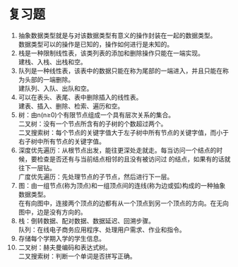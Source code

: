 # 复习题
1. 抽象数据类型就是与对该数据类型有意义的操作封装在一起的数据类型。    
   数据类型可以的操作是已知的，操作如何进行是未知的。     
2. 栈是一种限制线性表，该类列表的添加和删除操作只能在一端实现。     
   建栈、入栈、出栈和空。
3. 队列是一种线性表，该表中的数据只能在称为尾部的一端进入，并且只能在称为头部的一端删除。     
   建队列、入队、出队和空。    
4. 可以在表头、表尾、表中删除插入的线性表。    
   建表、插入、删除、检索、遍历和空。     
5. 树：由n(n≥0)个有限节点组成一个具有层次关系的集合。     
   二叉树：没有一个节点所含有的子树的个数超过两个。    
   二叉搜索树：每个节点的关键字值大于左子树中所有节点的关键字值，而小于右子树中所有节点的关键字值。     
6. 深度优先遍历：从根节点出发，能往更深处走就走。每当访问一个结点的时候，要检查是否还有与当前结点相邻的且没有被访问过 的结点，如果有的话就往下一层钻。    
   广度优先遍历：先处理节点的子节点，然后进行下一层。    
7. 图：由一组节点(称为顶点)和一组顶点间的连线(称为边或弧)构成的一种抽象数据类型。     
   在有向图中，连接两个顶点的边都有从一个顶点到另一个顶点的方向。在无向图中，边是没有方向的。   
8. 栈：倒转数据、配对数据、数据延迟、回溯步骤。     
   队列：在线电子商务应用程序、处理用户需求、作业和指令。    
9. 存储每个学期入学的学生信息。      
10. 二叉树：赫夫曼编码和表达式树。      
    二叉搜索树：判断一个单词是否拼写正确。    
